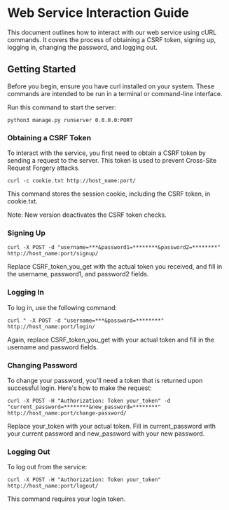 # Web Service Interaction Guide

This document outlines how to interact with our web service using cURL commands. It covers the process of obtaining a CSRF token, signing up, logging in, changing the password, and logging out.

## Getting Started

Before you begin, ensure you have curl installed on your system. These commands are intended to be run in a terminal or command-line interface.

Run this command to start the server:

```
python3 manage.py runserver 0.0.0.0:PORT
```

### Obtaining a CSRF Token

To interact with the service, you first need to obtain a CSRF token by sending a request to the server. This token is used to prevent Cross-Site Request Forgery attacks.

```
curl -c cookie.txt http://host_name:port/
```
This command stores the session cookie, including the CSRF token, in cookie.txt.

Note: New version deactivates the CSRF token checks.

### Signing Up
```
curl -X POST -d "username=***&password1=********&password2=********" http://host_name:port/signup/
```
Replace CSRF_token_you_get with the actual token you received, and fill in the username, password1, and password2 fields.
### Logging In
To log in, use the following command:
```
curl " -X POST -d "username=***&password=********" http://host_name:port/login/
```
Again, replace CSRF_token_you_get with your actual token and fill in the username and password fields.

### Changing Password
To change your password, you'll need a token that is returned upon successful login. Here's how to make the request:
```
curl -X POST -H "Authorization: Token your_token" -d "current_password=********&new_password=********" http://host_name:port/change-password/
```
Replace your_token with your actual token. Fill in current_password with your current password and new_password with your new password.

### Logging Out
To log out from the service:
```
curl -X POST -H "Authorization: Token your_token" http://host_name:port/logout/
```
This command requires your login token.
